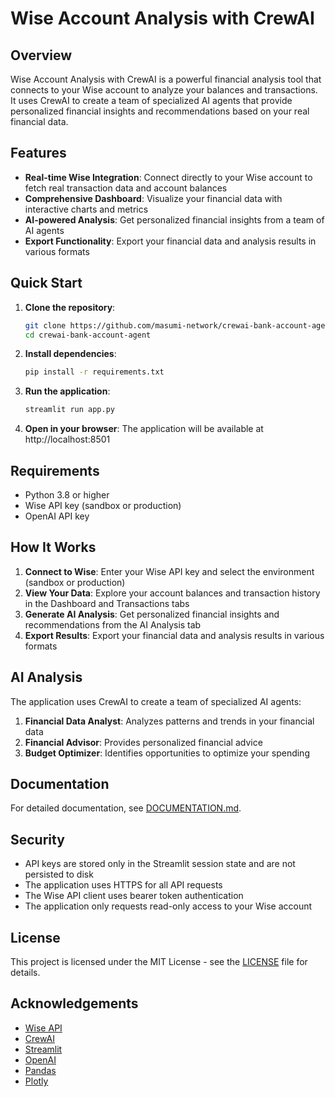 # Wise Account Analysis with CrewAI

## Overview

Wise Account Analysis with CrewAI is a powerful financial analysis tool that connects to your Wise account to analyze your balances and transactions. It uses CrewAI to create a team of specialized AI agents that provide personalized financial insights and recommendations based on your real financial data.

## Features

- **Real-time Wise Integration**: Connect directly to your Wise account to fetch real transaction data and account balances
- **Comprehensive Dashboard**: Visualize your financial data with interactive charts and metrics
- **AI-powered Analysis**: Get personalized financial insights from a team of AI agents
- **Export Functionality**: Export your financial data and analysis results in various formats

## Quick Start

1. **Clone the repository**:
   ```bash
   git clone https://github.com/masumi-network/crewai-bank-account-agent/tree/main
   cd crewai-bank-account-agent
   ```

2. **Install dependencies**:
   ```bash
   pip install -r requirements.txt
   ```

3. **Run the application**:
   ```bash
   streamlit run app.py
   ```

4. **Open in your browser**:
   The application will be available at http://localhost:8501

## Requirements

- Python 3.8 or higher
- Wise API key (sandbox or production)
- OpenAI API key

## How It Works

1. **Connect to Wise**: Enter your Wise API key and select the environment (sandbox or production)
2. **View Your Data**: Explore your account balances and transaction history in the Dashboard and Transactions tabs
3. **Generate AI Analysis**: Get personalized financial insights and recommendations from the AI Analysis tab
4. **Export Results**: Export your financial data and analysis results in various formats

## AI Analysis

The application uses CrewAI to create a team of specialized AI agents:

1. **Financial Data Analyst**: Analyzes patterns and trends in your financial data
2. **Financial Advisor**: Provides personalized financial advice
3. **Budget Optimizer**: Identifies opportunities to optimize your spending

## Documentation

For detailed documentation, see [DOCUMENTATION.md](DOCUMENTATION.md).

## Security

- API keys are stored only in the Streamlit session state and are not persisted to disk
- The application uses HTTPS for all API requests
- The Wise API client uses bearer token authentication
- The application only requests read-only access to your Wise account

## License

This project is licensed under the MIT License - see the [LICENSE](LICENSE) file for details.

## Acknowledgements

- [Wise API](https://api-docs.wise.com/)
- [CrewAI](https://github.com/joaomdmoura/crewAI)
- [Streamlit](https://streamlit.io/)
- [OpenAI](https://openai.com/)
- [Pandas](https://pandas.pydata.org/)
- [Plotly](https://plotly.com/) 